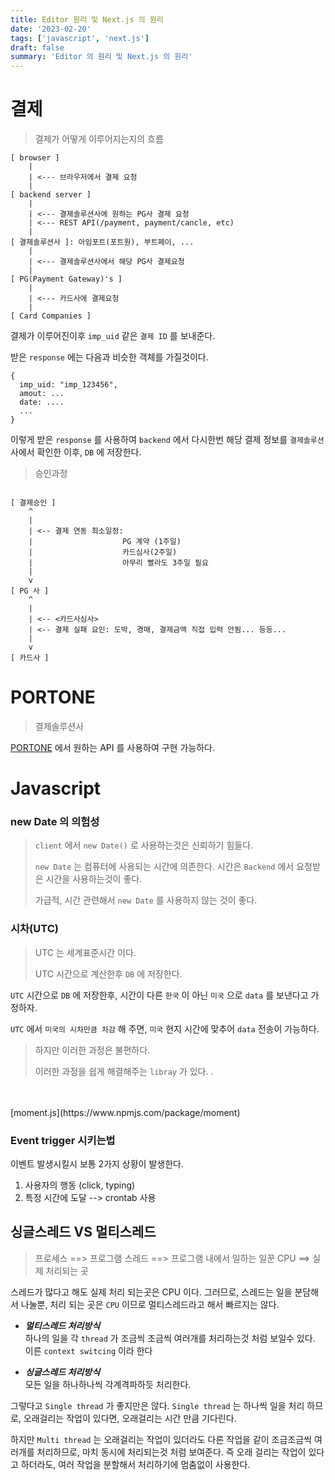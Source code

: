 ```yaml
---
title: Editor 원리 및 Next.js 의 원리
date: '2023-02-20'
tags: ['javascript', 'next.js']
draft: false
summary: 'Editor 의 원리 및 Next.js 의 원리'
---
```


# 결제

> 결제가 어떻게 이루어지는지의 흐름

```
[ browser ]
    |
    | <--- 브라우저에서 결제 요청
    |
[ backend server ]
    |
    | <--- 결제솔루션사에 원하는 PG사 결제 요청
    | <--- REST API(/payment, payment/cancle, etc)
    |
[ 결제솔루션사 ]: 아임포트(포트원), 부트페이, ...
    |
    | <--- 결제솔루션사에서 해당 PG사 결제요청
    |
[ PG(Payment Gateway)'s ]
    |
    | <--- 카드사에 결제요청
    |
[ Card Companies ]
```

결제가 이루어진이후 `imp_uid` 같은 `결제 ID` 를 보내준다.

받은 `response` 에는 다음과 비슷한 객체를 가질것이다.

```
{
  imp_uid: "imp_123456",
  amout: ...
  date: ....
  ...
}
```

이렇게 받은 `response` 를 사용하여 `backend` 에서 다시한번 해당 결제 정보를 `결제솔루션` 사에서 확인한 이후, `DB` 에 저장한다. 



> 승인과정
```

[ 결제승인 ]
    ^
    |
    | <-- 결제 연동 최소일정: 
    |                    PG 계약 (1주일)
    |                    카드심사(2주일)
    |                    아무리 빨라도 3주일 필요
    |
    v
[ PG 사 ]
    ^
    |
    | <-- <카드사심사>
    | <-- 결제 실패 요인: 도박, 경매, 결제금액 직접 입력 안됨... 등등... 
    | 
    v
[ 카드사 ]

```

# PORTONE
> 결제솔루션사

[PORTONE](https://portone.gitbook.io/docs/api/api-9/api) 에서 원하는 API 를 사용하여 구현 가능하다.

# Javascript 

### new Date 의 의험성

> `client` 에서 `new Date()` 로 사용하는것은 신뢰하기 힘들다.
>
> `new Date` 는 컴퓨터에 사용되는 시간에 의존한다.
> 시간은 `Backend` 에서 요청받은 시간을 사용하는것이 좋다.
>
> 가급적, 시간 관련해서 `new Date` 를 사용하지 않는 것이 좋다.


### 시차(UTC)
> UTC 는 세계표준시간 이다.
>
> UTC 시간으로 계산한후 `DB` 에 저장한다.

`UTC` 시간으로 `DB` 에 저장한후, 시간이 다른 `한국` 이 아닌 `미국`  으로 `data` 를 보낸다고 가정하자.

 `UTC` 에서 `미국의 시차만큼 차감` 해 주면, `미국` 현지 시간에 맞추어 `data` 전송이 가능하다.

> 하지만 이러한 과정은 불편하다.
>
> 이러한 과정을 쉽게 해결해주는 `libray` 가 있다.
> . 
<br/>
<br/>[moment.js](https://www.npmjs.com/package/moment)

### Event trigger 시키는법

이벤트 발생시킬시 보통 2가지 상황이 발생한다.
1. 사용자의 행동 (click, typing)
2. 특정 시간에 도달 --> crontab 사용

## 싱글스레드 VS 멀티스레드

> 프로세스 ==> 프로그램
> 스레드 ==> 프로그램 내에서 일하는 일꾼
> CPU ==> 실제 처리되는 곳

스레드가 많다고 해도 실제 처리 되는곳은 CPU 이다.
그러므로, 스레드는 일을 분담해서 나눌뿐, 처리 되는 곳은 `CPU` 이므로 멀티스레드라고 해서 빠르지는 않다.

* ***멀티스레드 처리방식***<br/>
하나의 일을 각 `thread` 가 조금씩 조금씩 여러개를 처리하는것 처럼 보일수 있다. 이른 `context switcing` 이라 한다

* ***싱글스레드 처리방식***<br/>
모든 일을 하나하나씩 각계격파하듯 처리한다.

그렇다고 `Single thread` 가 좋지만은 않다.
`Single thread` 는 하나씩 일을 처리 하므로, 오래걸리는 작업이 있다면, 오래걸리는 시간 만큼 기다린다.

하지만 `Multi thread` 는 오래걸리는 작업이 있더라도 다른 작업을 같이 조금조금씩 여러개를 처리하므로, 마치 동시에 처리되는것 처럼 보여준다. 즉 오래 걸리는 작업이 있다고 하더라도, 여러 작업을 분할해서 처리하기에 멈춤없이 사용한다.


